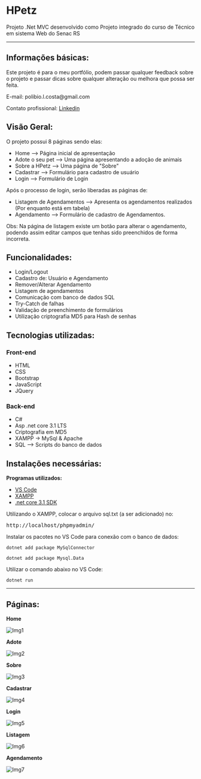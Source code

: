 # HPetz
Projeto .Net MVC desenvolvido como Projeto integrado do curso de Técnico em sistema Web do Senac RS 
<hr>

## Informações básicas:

<p>Este projeto é para o meu portfólio, podem passar qualquer feedback sobre o projeto e passar dicas sobre qualquer alteração ou melhora que possa ser feita.</p>
<p>E-mail: polibio.l.costa@gmail.com</p>
<p>Contato profissional: <a href="https://www.linkedin.com/in/polibio-lins/">Linkedin</a></p>

## Visão Geral:
  
<p>O projeto possui 8 páginas sendo elas:<p>
  
+ Home               --> Página inicial de apresentação
+ Adote o seu pet    --> Uma página apresentando a adoção de animais
+ Sobre a HPetz      --> Uma página de "Sobre"
+ Cadastrar          --> Formulário para cadastro de usuário
+ Login              --> Formulário de Login

<p> Após o processo de login, serão liberadas as páginas de:</p>

+ Listagem de Agendamentos --> Apresenta os agendamentos realizados (Por enquanto está em tabela)
+ Agendamento              --> Formulário de cadastro de Agendamentos.

<p> Obs: Na página de listagem existe um botão para alterar o agendamento, podendo assim editar campos que tenhas sido preenchidos de forma incorreta.</p>

## Funcionalidades:

+ Login/Logout
+ Cadastro de: Usuário e Agendamento
+ Remover/Alterar Agendamento
+ Listagem de agendamentos
+ Comunicação com banco de dados SQL
+ Try-Catch de falhas
+ Validação de preenchimento de formulários
+ Utilização criptografia MD5 para Hash de senhas

## Tecnologias utilizadas:

<h3> Front-end </h3>

+ HTML
+ CSS
+ Bootstrap
+ JavaScript
+ JQuery

<h3> Back-end </h3>

+ C#
+ Asp .net core 3.1 LTS
+ Criptografia em MD5
+ XAMPP -> MySql & Apache
+ SQL --> Scripts do banco de dados

## Instalações necessárias:

<p><strong>Programas utilizados:</strong></p>

+ <a href="https://code.visualstudio.com/">VS Code</a>
+ <a href="https://www.apachefriends.org/pt_br/index.html">XAMPP</a>
+ <a href="https://dotnet.microsoft.com/en-us/download/dotnet">.net core 3.1 SDK</a>

<p> Utilizando o XAMPP, colocar o arquivo sql.txt (a ser adicionado) no: <pre>http://localhost/phpmyadmin/</pre></p> 

<p>Instalar os pacotes no VS Code para conexão com o banco de dados:</p>

<pre><code>dotnet add package MySqlConnector</code></pre>

<pre><code>dotnet add package Mysql.Data</code></pre>

<p>Utilizar o comando abaixo no VS Code:</p>

<pre><code>dotnet run</code></pre>

<hr>

## Páginas:

<p><strong>Home</strong></p>

![Img1](https://user-images.githubusercontent.com/60347748/152258995-5a639bd0-f2db-438a-990c-972cbb91a701.png)

<p><strong>Adote</strong></p>

![Img2](https://user-images.githubusercontent.com/60347748/152266615-395a6efd-76a3-43b0-a540-6c4784406a2c.png)

<p><strong>Sobre</strong></p>

![Img3](https://user-images.githubusercontent.com/60347748/152267164-7c307853-e304-4180-b1c9-5b2c998ae34b.png)

<p><strong>Cadastrar</strong></p>

![Img4](https://user-images.githubusercontent.com/60347748/152267167-56ae704e-3fa0-4f0c-b6c4-4a1c09a7b74b.png)

<p><strong>Login</strong></p>

![Img5](https://user-images.githubusercontent.com/60347748/152267170-2076c3ad-1f2e-457d-94d3-699ccb10280a.png)

<p><strong>Listagem</strong></p>

![Img6](https://user-images.githubusercontent.com/60347748/152267172-e7956bac-c68b-484e-b7c2-79b579d5a1db.png)

<p><strong>Agendamento</strong></p>

![Img7](https://user-images.githubusercontent.com/60347748/152267173-fd9cb86d-30f0-467d-b896-1c2a53938b62.png)

